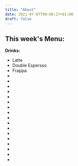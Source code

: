 ```yaml
---
title: "About"
date: 2021-07-07T00:08:27+01:00
draft: false
---
```


## This week's Menu:

**Drinks:**

- Latte
- Double Espersso
- Frappa
- 
-
-
-
-
-
-
-
-
-
-
-
-
-
-
- 
- 




